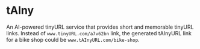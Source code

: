 # tAIny
An AI-powered tinyURL service that provides short and memorable tinyURL links. Instead of `www.tinyURL.com/a7v62bn` link, the generated tAInyURL link for a bike shop could be `www.tAInyURL.com/bike-shop`.
